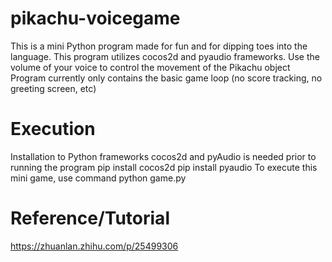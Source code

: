 # pikachu-voicegame
This is a mini Python program made for fun and for dipping toes into the language.
This program utilizes cocos2d and pyaudio frameworks. 
Use the volume of your voice to control the movement of the Pikachu object
Program currently only contains the basic game loop (no score tracking, no greeting screen, etc)

# Execution
Installation to Python frameworks cocos2d and pyAudio is needed prior to running the program
pip install cocos2d 
pip install pyaudio
To execute this mini game, use command
python game.py

# Reference/Tutorial
https://zhuanlan.zhihu.com/p/25499306
